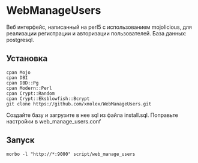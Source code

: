 # WebManageUsers

Веб интерфейс, написанный на perl5 с использованием mojolicious, для реализации регистрации и авторизации пользователей.
База данных: postgresql.
    
## Установка

```
cpan Mojo
cpan DBI
cpan DBD::Pg
cpan Modern::Perl
cpan Crypt::Random
cpan Crypt::Eksblowfish::Bcrypt
git clone https://github.com/xmolex/WebManageUsers.git
```

Создайте базу и загрузите в нее sql из файла install.sql. Поправьте настройки в web_manage_users.conf

## Запуск

```
morbo -l "http://*:9000" script/web_manage_users
```  
    